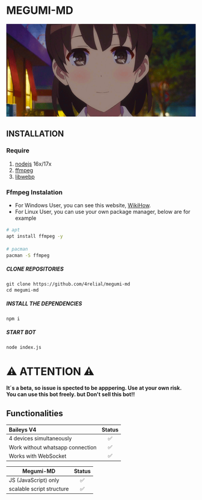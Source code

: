  # MEGUMI-MD

![](./assets/smile.gif)

## INSTALLATION

### Require
1. [nodejs](https://nodejs.org/en/download) 16x/17x
2. [ffmpeg](https://ffmpeg.org)
3. [libwebp](https://developers.google.com/speed/webp/download)

### Ffmpeg Instalation
- For Windows User, you can see this website, [WikiHow](https://www.wikihow.com/Install-FFmpeg-on-Windows).<br />
- For Linux User, you can use your own package manager, below are for example

```bash
# apt
apt install ffmpeg -y

# pacman
pacman -S ffmpeg
```

##### CLONE REPOSITORIES
```Alpine Abuild
git clone https://github.com/4relial/megumi-md
cd megumi-md
```

#####  INSTALL THE DEPENDENCIES 
```Alpine Abuild
npm i
```

#####  START BOT
```Alpine Abuild
node index.js
```

# ⚠ ATTENTION ⚠
<b> It´s a beta, so issue is spected to be apppering. Use at your own risk. </b><br>
<b> You can use this bot freely. but Don't sell this bot!! </b>


## Functionalities

| Baileys V4                       | Status  |
| :------------------------------- | :----:  |
| 4 devices simultaneously         |   ✅   |
| Work without whatsapp connection |   ✅   |
| Works with WebSocket             |   ✅   |

| Megumi-MD                    | Status  |
| ---------------------------- | :----:  |
| JS (JavaScript) only         |   ✅   |
| scalable script structure    |   ✅   |
